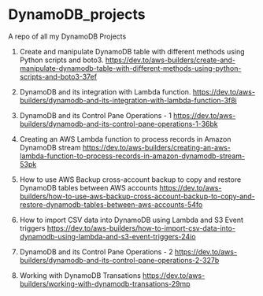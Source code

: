 # DynamoDB_projects
A repo of all my DynamoDB Projects

1. Create and manipulate DynamoDB table with different methods using Python scripts and boto3.
   https://dev.to/aws-builders/create-and-manipulate-dynamodb-table-with-different-methods-using-python-scripts-and-boto3-37ef
   
2. DynamoDB and its integration with Lambda function.
https://dev.to/aws-builders/dynamodb-and-its-integration-with-lambda-function-3f8i

3. DynamoDB and its Control Pane Operations - 1
https://dev.to/aws-builders/dynamodb-and-its-control-pane-operations-1-36bk

4. Creating an AWS Lambda function to process records in Amazon DynamoDB stream 
https://dev.to/aws-builders/creating-an-aws-lambda-function-to-process-records-in-amazon-dynamodb-stream-53pk

5. How to use AWS Backup cross-account backup to copy and restore DynamoDB tables between AWS accounts
https://dev.to/aws-builders/how-to-use-aws-backup-cross-account-backup-to-copy-and-restore-dynamodb-tables-between-aws-accounts-54fo

6. How to import CSV data into DynamoDB using Lambda and S3 Event triggers
https://dev.to/aws-builders/how-to-import-csv-data-into-dynamodb-using-lambda-and-s3-event-triggers-24io

7. DynamoDB and its Control Pane Operations - 2 https://dev.to/aws-builders/dynamodb-and-its-control-pane-operations-2-327b

8. Working with DynamoDB Transations https://dev.to/aws-builders/working-with-dynamodb-transations-29mp
